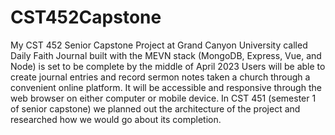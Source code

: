 # CST452Capstone
My CST 452 Senior Capstone Project at Grand Canyon University called Daily Faith Journal built with the MEVN stack (MongoDB, Express, Vue, and Node) is set to be complete by the middle of April 2023
Users will be able to create journal entries and record sermon notes taken a church through a convenient online platform. It will be accessible and responsive through the web browser on either computer or mobile device. 
In CST 451 (semester 1 of senior capstone) we planned out the architecture of the project and researched how we would go about its completion. 
